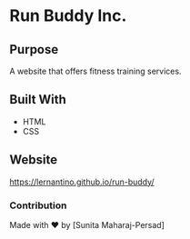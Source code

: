 # Run Buddy Inc.

## Purpose
A website that offers fitness training services.

## Built With
* HTML
* CSS

## Website
https://lernantino.github.io/run-buddy/

### Contribution
Made with ❤️ by [Sunita Maharaj-Persad]